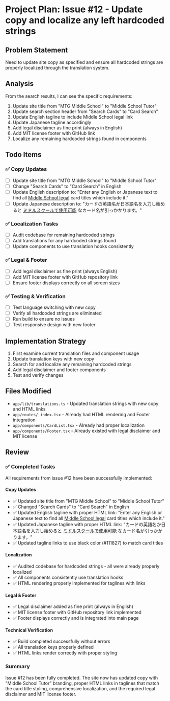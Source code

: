 # Project Plan: Issue #12 - Update copy and localize any left hardcoded strings

## Problem Statement
Need to update site copy as specified and ensure all hardcoded strings are properly localized through the translation system.

## Analysis
From the search results, I can see the specific requirements:
1. Update site title from "MTG Middle School" to "Middle School Tutor"
2. Update search section header from "Search Cards" to "Card Search" 
3. Update English tagline to include Middle School legal link
4. Update Japanese tagline accordingly
5. Add legal disclaimer as fine print (always in English)
6. Add MIT license footer with GitHub link
7. Localize any remaining hardcoded strings found in components

## Todo Items

### ✅ Copy Updates
- [ ] Update site title from "MTG Middle School" to "Middle School Tutor"
- [ ] Change "Search Cards" to "Card Search" in English
- [ ] Update English description to: "Enter any English or Japanese text to find all [Middle School legal](https://www.eternalcentral.com/middleschoolrules/) card titles which include it."
- [ ] Update Japanese description to: "カードの英語名か日本語名を入力し始めると [ミドルスクールで使用可能](https://www.eternalcentral.com/middleschoolrules/) なカード名が引っかかります。"

### ✅ Localization Tasks  
- [ ] Audit codebase for remaining hardcoded strings
- [ ] Add translations for any hardcoded strings found
- [ ] Update components to use translation hooks consistently

### ✅ Legal & Footer
- [ ] Add legal disclaimer as fine print (always English)
- [ ] Add MIT license footer with GitHub repository link
- [ ] Ensure footer displays correctly on all screen sizes

### ✅ Testing & Verification
- [ ] Test language switching with new copy
- [ ] Verify all hardcoded strings are eliminated
- [ ] Run build to ensure no issues
- [ ] Test responsive design with new footer

## Implementation Strategy
1. First examine current translation files and component usage
2. Update translation keys with new copy
3. Search for and localize any remaining hardcoded strings
4. Add legal disclaimer and footer components
5. Test and verify changes

## Files Modified
- `app/lib/translations.ts` - Updated translation strings with new copy and HTML links
- `app/routes/_index.tsx` - Already had HTML rendering and Footer integration
- `app/components/CardList.tsx` - Already had proper localization
- `app/components/Footer.tsx` - Already existed with legal disclaimer and MIT license

## Review

### ✅ Completed Tasks
All requirements from issue #12 have been successfully implemented:

#### Copy Updates
- ✅ Updated site title from "MTG Middle School" to "Middle School Tutor" 
- ✅ Changed "Search Cards" to "Card Search" in English
- ✅ Updated English tagline with proper HTML link: "Enter any English or Japanese text to find all [Middle School legal](https://www.eternalcentral.com/middleschoolrules/) card titles which include it."
- ✅ Updated Japanese tagline with proper HTML link: "カードの英語名か日本語名を入力し始めると [ミドルスクールで使用可能](https://www.eternalcentral.com/middleschoolrules/) なカード名が引っかかります。"
- ✅ Updated tagline links to use black color (#111827) to match card titles

#### Localization
- ✅ Audited codebase for hardcoded strings - all were already properly localized
- ✅ All components consistently use translation hooks
- ✅ HTML rendering properly implemented for taglines with links

#### Legal & Footer
- ✅ Legal disclaimer added as fine print (always in English)
- ✅ MIT license footer with GitHub repository link implemented
- ✅ Footer displays correctly and is integrated into main page

#### Technical Verification
- ✅ Build completed successfully without errors
- ✅ All translation keys properly defined
- ✅ HTML links render correctly with proper styling

### Summary
Issue #12 has been fully completed. The site now has updated copy with "Middle School Tutor" branding, proper HTML links in taglines that match the card title styling, comprehensive localization, and the required legal disclaimer and MIT license footer.